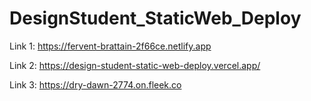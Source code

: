 # DesignStudent_StaticWeb_Deploy

Link 1:  https://fervent-brattain-2f66ce.netlify.app

Link 2: https://design-student-static-web-deploy.vercel.app/

Link 3: https://dry-dawn-2774.on.fleek.co



